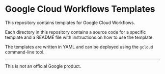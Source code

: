 # Google Cloud Workflows Templates

This repository contains templates for Google Cloud Workflows.

Each directory in this repository contains a source code for a specific template and a README file with instructions on how to use the template.

The templates are written in YAML and can be deployed using the `gcloud` command-line tool.

---

This is not an official Google product.
